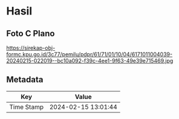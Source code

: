 # Hasil

## Foto C Plano

https://sirekap-obj-formc.kpu.go.id/3c77/pemilu/pdpr/61/71/01/10/04/6171011004039-20240215-022019--bc10a092-f39c-4ee1-9f63-49e39e715469.jpg


## Metadata

| Key        | Value               |
| ---------- | ------------------- |
| Time Stamp | 2024-02-15 13:01:44 |



